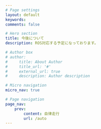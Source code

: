 ```yaml
---
# Page settings
layout: default
keywords:
comments: false

# Hero section
title: 今後について
description: ROS対応する予定になっております。

# Author box
# author:
#     title: About Author
#     title_url: '#'
#     external_url: true
#     description: Author description

# Micro navigation
micro_nav: true

# Page navigation
page_nav:
    prev:
        content: 自律走行
        url: /auto
---
```


